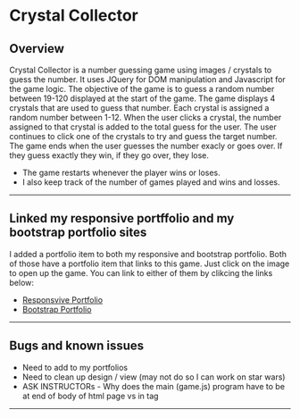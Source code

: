 # Crystal Collector

## Overview

Crystal Collector is a number guessing game using images / crystals to guess the number.  It uses JQuery for DOM manipulation and Javascript for the game logic.  The objective of the game is to guess a random number between 19-120 displayed at the start of the game.  The game displays 4 crystals that are used to guess that number.  Each crystal is assigned a random number between 1-12.  When the user clicks a crystal, the number assigned to that crystal is added to the total guess for the user.  The user continues to click one of the crystals to try and guess the target number.  The game ends when the user guesses the number exacly or goes over.  If they guess exactly they win, if they go over, they lose.

* The game restarts whenever the player wins or loses.
* I also keep track of the number of games played and wins and losses.

- - -

## Linked my responsive portffolio and my bootstrap portfolio sites

I added a portfolio item to both my responsive and bootstrap portfolio.  Both of those have a portfolio item that links to this game.  Just click on the image to open up the game.  You can link to either of them by clikcing the links below:

* [Responsvive Portfolio](https://plinck.github.io/Responsive-Portfolio/portfolio.html)
* [Bootstrap Portfolio](https://plinck.github.io/Bootstrap-Portfolio/portfolio.html)

- - -

## Bugs and known issues

* Need to add to my portfolios
* Need to clean up design / view (may not do so I can work on star wars)
* ASK INSTRUCTORs - Why does the main (game.js) program have to be at end of body of html page vs in <head> tag

- - -